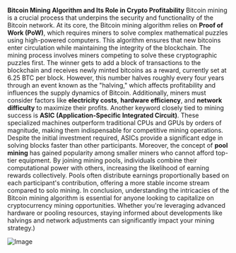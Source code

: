 **Bitcoin Mining Algorithm and Its Role in Crypto Profitability**
Bitcoin mining is a crucial process that underpins the security and functionality of the Bitcoin network. At its core, the Bitcoin mining algorithm relies on **Proof of Work (PoW)**, which requires miners to solve complex mathematical puzzles using high-powered computers. This algorithm ensures that new bitcoins enter circulation while maintaining the integrity of the blockchain.
The mining process involves miners competing to solve these cryptographic puzzles first. The winner gets to add a block of transactions to the blockchain and receives newly minted bitcoins as a reward, currently set at 6.25 BTC per block. However, this number halves roughly every four years through an event known as the "halving," which affects profitability and influences the supply dynamics of Bitcoin. Additionally, miners must consider factors like **electricity costs**, **hardware efficiency**, and **network difficulty** to maximize their profits.
Another keyword closely tied to mining success is **ASIC (Application-Specific Integrated Circuit)**. These specialized machines outperform traditional CPUs and GPUs by orders of magnitude, making them indispensable for competitive mining operations. Despite the initial investment required, ASICs provide a significant edge in solving blocks faster than other participants.
Moreover, the concept of **pool mining** has gained popularity among smaller miners who cannot afford top-tier equipment. By joining mining pools, individuals combine their computational power with others, increasing the likelihood of earning rewards collectively. Pools often distribute earnings proportionally based on each participant's contribution, offering a more stable income stream compared to solo mining.
In conclusion, understanding the intricacies of the Bitcoin mining algorithm is essential for anyone looking to capitalize on cryptocurrency mining opportunities. Whether you're leveraging advanced hardware or pooling resources, staying informed about developments like halvings and network adjustments can significantly impact your mining strategy.)

![Image](https://github.com/user-attachments/assets/d7419ec9-dc67-403f-bf28-8faea5f1f74f)
